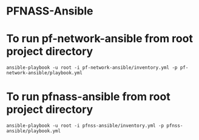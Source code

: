 # PFNASS-Ansible

# To run pf-network-ansible from root project directory

`ansible-playbook -u root -i pf-network-ansible/inventory.yml -p pf-network-ansible/playbook.yml`

# To run pfnass-ansible from root project directory

`ansible-playbook -u root -i pfnss-ansible/inventory.yml -p pfnss-ansible/playbook.yml`